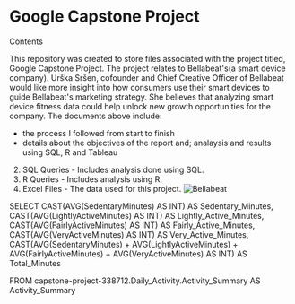 # Google Capstone Project

Contents

This repository was created to store files associated with the project titled, Google Capstone Project. 
The project relates to Bellabeat's(a smart device company). Urška Sršen, cofounder and Chief Creative Officer of Bellabeat would like more insight into how consumers use their smart devices to guide Bellabeat's marketing strategy. She believes that analyzing smart device fitness data could help unlock new growth opportunities for the company. 
The documents above include:

- the process I followed from start to finish
- details about the objectives of the report and; analaysis and results using SQL, R and Tableau
2. SQL Queries - Includes analysis done using SQL. 
3. R Queries - Includes analysis using R. 
4. Excel Files - The data used for this project. 
![Bellabeat](https://user-images.githubusercontent.com/91411766/151315777-8633641b-ca25-42fa-a38f-7f3928c78497.JPG)

SELECT 
  CAST(AVG(SedentaryMinutes) AS INT) AS Sedentary_Minutes,
  CAST(AVG(LightlyActiveMinutes) AS INT) AS Lightly_Active_Minutes,
  CAST(AVG(FairlyActiveMinutes) AS INT) AS Fairly_Active_Minutes,
  CAST(AVG(VeryActiveMinutes) AS INT) AS Very_Active_Minutes,
  CAST(AVG(SedentaryMinutes) + AVG(LightlyActiveMinutes) + AVG(FairlyActiveMinutes) + AVG(VeryActiveMinutes) AS INT) AS Total_Minutes
  
  FROM capstone-project-338712.Daily_Activity.Activity_Summary AS Activity_Summary
